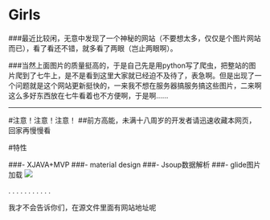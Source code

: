 # Girls
###最近比较闲，无意中发现了一个神秘的网站（不要想太多，仅仅是个图片网站而已），看了看还不错，就多看了两眼（岂止两眼啊）。

###当然上面图片的质量挺高的，于是自己先是用python写了爬虫，把整站的图片爬到了七牛上，是不是看到这里大家就已经迫不及待了，表急啊。但是出现了一个问题就是这个网站更新挺快的，一来我不想在服务器搞服务搞这些图片，二来啊这么多好东西放在七牛看着也不方便啊，于是啊……


----------
#注意！注意！注意！
##前方高能，未满十八周岁的开发者请迅速收藏本网页，回家再慢慢看

#特性

###- XJAVA+MVP
###- material design 
###- Jsoup数据解析
###- glide图片加载
![](http://7xl7dy.com1.z0.glb.clouddn.com/gilrs2.gif)

.
.
.
.
.
.
.
.
.
.
.


我才不会告诉你们，在源文件里面有网站地址呢
